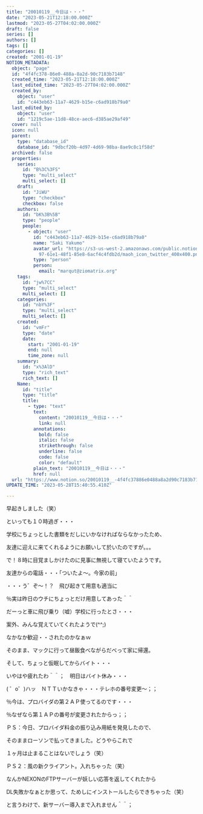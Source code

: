 ```yaml
---
title: "20010119__今日は・・・"
date: "2023-05-21T12:18:00.000Z"
lastmod: "2023-05-27T04:02:00.000Z"
draft: false
series: []
authors: []
tags: []
categories: []
created: "2001-01-19"
NOTION_METADATA:
  object: "page"
  id: "4f4fc378-86e0-488a-8a2d-90c7183b7148"
  created_time: "2023-05-21T12:18:00.000Z"
  last_edited_time: "2023-05-27T04:02:00.000Z"
  created_by:
    object: "user"
    id: "c443eb63-11a7-4629-b15e-c6ad918b79a0"
  last_edited_by:
    object: "user"
    id: "1219c5ae-11d8-48ce-aec6-d385ae29af49"
  cover: null
  icon: null
  parent:
    type: "database_id"
    database_id: "9dbcf20b-4d97-4d69-98ba-8ae9c8c1f58d"
  archived: false
  properties:
    series:
      id: "B%3C%3FS"
      type: "multi_select"
      multi_select: []
    draft:
      id: "JiWU"
      type: "checkbox"
      checkbox: false
    authors:
      id: "bK%3B%5B"
      type: "people"
      people:
        - object: "user"
          id: "c443eb63-11a7-4629-b15e-c6ad918b79a0"
          name: "Saki Yakumo"
          avatar_url: "https://s3-us-west-2.amazonaws.com/public.notion-static.com/3ad1c4\
            97-61e1-48f1-85e8-6acf4c4fdb2d/maoh_icon_twitter_400x400.png"
          type: "person"
          person:
            email: "marqut@ziomatrix.org"
    tags:
      id: "jw%7CC"
      type: "multi_select"
      multi_select: []
    categories:
      id: "nbY%3F"
      type: "multi_select"
      multi_select: []
    created:
      id: "vmFr"
      type: "date"
      date:
        start: "2001-01-19"
        end: null
        time_zone: null
    summary:
      id: "x%3AlD"
      type: "rich_text"
      rich_text: []
    Name:
      id: "title"
      type: "title"
      title:
        - type: "text"
          text:
            content: "20010119__今日は・・・"
            link: null
          annotations:
            bold: false
            italic: false
            strikethrough: false
            underline: false
            code: false
            color: "default"
          plain_text: "20010119__今日は・・・"
          href: null
  url: "https://www.notion.so/20010119__-4f4fc37886e0488a8a2d90c7183b7148"
UPDATE_TIME: "2023-05-28T15:40:55.410Z"

---
```

<link rel="stylesheet" href="https://cdn.jsdelivr.net/npm/katex@0.16.2/dist/katex.min.css" integrity="sha384-bYdxxUwYipFNohQlHt0bjN/LCpueqWz13HufFEV1SUatKs1cm4L6fFgCi1jT643X" crossorigin="anonymous">


早起きしました（笑）


といっても１０時過ぎ・・・


学校にちょっとした書類をだしにいかなければならなかったため、


友達に迎えに来てくれるようにお願いして於いたのですが。。。


で！８時に目覚ましかけたのに見事に無視して寝ていたようです。


友達からの電話・・・「ついたよ～。今家の前」


・・・う゛ぞ～！？　飛び起きて用意も適当に


％実は昨日のウチにちょっとだけ用意してあった＾＾


だーっと車に飛び乗り（嘘）学校に行ったとさ・・・


案外、みんな覚えていてくれたようで(^^;)


なかなか歓迎・・されたのかなぁｗ


そのまま、マックに行って昼飯食べながらだべって家に帰還。


そして、ちょっと仮眠してからバイト・・・


いやはや疲れたわ＾＾；　明日はバイト休み・・・


( ゜o゜)ハッ　ＮＴＴいかなきゃ・・・テレホの番号変更～；；


％今は、プロバイダの第２ＡＰ使ってるのです・・・


％なぜなら第１ＡＰの番号が変更されたからっ；；


ＰＳ：今日、プロバイダ料金の振り込み用紙を発見したので、


そのままローソンで払ってきました。どうやらこれで


１ヶ月は止まることはないでしょう（笑）


ＰＳ２：風の新クライアント。入れちゃった（笑）


なんかNEXONのFTPサーバーが妖しい応答を返してくれたから


DL失敗かなぁとか思って、ためしにインストールしたらできちゃった（笑）


と言うわけで、新サーバー導入まで入れません＾＾；

